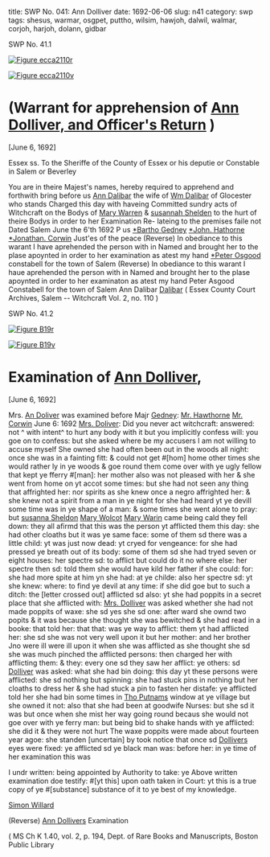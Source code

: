 title: SWP No. 041: Ann Dolliver
date: 1692-06-06
slug: n41
category: swp
tags: shesus, warmar, osgpet, puttho, wilsim, hawjoh, dalwil, walmar, corjoh, harjoh, dolann, gidbar




<div markdown class="doc" id="n41.1">

<div class="doc_id">SWP No. 41.1</div>



<span markdown class="figure">[![Figure ecca2110r](archives/ecca/thumb/ecca2110r.jpg)](archives/ecca/large/ecca2110r.jpg)</span>



<span markdown class="figure">[![Figure ecca2110v](archives/ecca/thumb/ecca2110v.jpg)](archives/ecca/large/ecca2110v.jpg)</span>


# (Warrant for apprehension of [Ann Dolliver, and Officer's Return](/tag/dolann.html) )

[June 6, 1692]

Essex ss. To the Sheriffe of the County of Essex or his deputie  or Constable in Salem or Beverley

You are in theire Majest's names, hereby required to apprehend  and forthwith bring before us [Ann Dalibar](/tag/dolann.html) the wife of [Wm Dalibar](/tag/dalwil.html) of  Glocester who stands Charged this day with haveing Committed  sundry acts of Witchcraft on the Bodys of [Mary Warren](/tag/warmar.html) & [susannah Shelden](/tag/shesus.html) to the hurt of theire Bodys in order to her Examination Re-  lateing to the premises faile not Dated Salem June the 6'th 1692
P us  [*Bartho Gedney](/tag/gidbar.html)  [*John. Hathorne](/tag/hawjoh.html)  [*Jonathan. Corwin](/tag/corjoh.html)  Just'es of the peace (Reverse) In obediance to this warant I have aprehended the person  with in Named and brought her to the plase apoynted in order to her  examination as atest my hand [*Peter Osgood](/tag/osgpet.html) constabell for the town of Salem (Reverse) In obediance to this warant I haue aprehended the person with in Named and brought her to the plase apoynted in order to her examinaton as atest my hand Peter Asgood Constabell for the town of Salem  Ann Dalibar [Dalibar](/tag/dolann.html) ( Essex County Court Archives, Salem -- Witchcraft Vol. 2, no. 110 ) 

</div>



<div markdown class="doc" id="n41.2">

<div class="doc_id">SWP No. 41.2</div>



<span markdown class="figure">[![Figure B19r](archives/BPL/gifs/B19A.gif)](archives/BPL/LARGE/B19A.jpg)</span>



<span markdown class="figure">[![Figure B19v](archives/BPL/gifs/B19B.gif)](archives/BPL/LARGE/B19B.jpg)</span>


# Examination of [Ann Dolliver](/tag/dolann.html),

[June 6, 1692]

Mrs. [An Doliver](/tag/dolann.html) was examined before Majr [Gedney](/tag/gidbar.html): [Mr. Hawthorne](/tag/harjoh.html) [Mr. Corwin](/tag/corjoh.html) June 6: 1692 [Mrs. Doliver](/tag/dolann.html): Did you never act witchcraft: answered: not ^ with intent^ to hurt any body with it but you implicitly confess will: you goe on to confess: but she asked where be my accusers I am not willing to accuse myself She owned she had often been out in the woods all night: once she was in a fainting fitt: & could not get #[hom] home other times she would rather ly in ye woods & goe round them come over with ye ugly fellow that kept ye fferry #[man]: her mother also was not pleased with her & she went from home on yt accot some times: but she had not seen any thing that affrighted her: nor spirits as she knew once a negro affrighted her: & she knew not a spirit from a man in ye night for she had heard yt ye devill some time was in ye shape of a man: & some times she went alone to pray: but [susanna Sheldon](/tag/shesus.html) [Mary Wolcot](/tag/walmar.html) [Mary Warin](/tag/warmar.html) came being cald they fell down: they all afirmd that this was the person yt afflicted them this day: she had other cloaths but it was ye same face: some of them sd there was a little child: yt was just now dead: yt cryed for vengeance: for she had pressed ye breath out of its body: some of them sd she had tryed seven or eight houses: her spectre sd: to afflict but could do it no where else: her spectre then sd: told them she would have kild her father if she could: for: she had more spite at him yn she had: at ye childe: also her spectre sd: yt she knew: where: to find ye devil at any time: if she did goe but to such a ditch: the [letter crossed out] afflicted sd also: yt she had poppits in a secret place that she afflicted with: [Mrs. Dolliver](/tag/dolann.html) was asked whether she had not made poppits of waxe: she sd yes she sd one: after ward she ownd two popits & it was because she thought she was bewitched & she had read in a booke: that told her: that that: was ye way to afflict: them yt had afflicted her: she sd she was not very well upon it but her mother: and her brother Jno were ill were ill upon it when she was afflicted as she thought she sd she was much pinched the afflicted persons: then charged her with afflicting them: & they: every one sd they saw her afflict: ye others: sd [Dolliver](/tag/dolann.html) was asked: what she had bin doing: this day yt these persons were afflicted: she sd nothing but spinning: she had stuck pins in nothing but her cloaths to dress her & she had stuck a pin to fasten her distafe: ye afflicted told her she had bin some times in [Tho Putnams](/tag/puttho.html) window at ye village but she owned it not: also that she had been at goodwife Nurses: but she sd it was but once when she mist her way going round becaus she would not goe over with ye ferry man: but being bid to shake hands with ye afflicted: she did it & they were not hurt The waxe poppits were made about fourteen year agoe: she standen [uncertain] by took notice that once sd [Dollivers](/tag/dolann.html) eyes were fixed: ye afflicted sd ye black man was: before her: in ye time of her examination this was

I undr written: being appointed by Authority to take: ye Above written examination doe testify: #[yt this] upon oath taken in Court: yt this is a true copy of ye #[substance] substance of it to ye best of my knowledge.

[Simon Willard](/tag/wilsim.html)

(Reverse) [Ann Dollivers](/tag/dolann.html) Examination

( MS Ch K 1.40, vol. 2, p. 194, Dept. of Rare Books and Manuscripts, Boston Public Library


</div>

